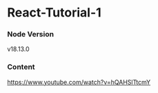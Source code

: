 # React-Tutorial-1
### Node Version
v18.13.0
### Content
https://www.youtube.com/watch?v=hQAHSlTtcmY
